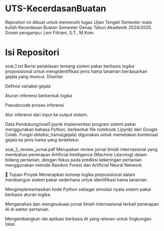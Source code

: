 # UTS-KecerdasanBuatan
Repositori ini dibuat untuk memenuhi tugas Ujian Tengah Semester mata kuliah Kecerdasan Buatan Semester Genap Tahun Akademik 2024/2025.
Dosen pengampu: Leni Fitriani, S.T., M.Kom.

# Isi Repositori
soal_1.txt
Berisi penjelasan tentang sistem pakar berbasis logika proposisional untuk mengidentifikasi jenis hama tanaman berdasarkan gejala yang muncul.
Disertai:

Definisi variabel gejala

Aturan inferensi berbentuk logika

Pseudocode proses inferensi

Alur inferensi dari input ke output sistem.

Data Pendukung/soal1.ipynb
Implementasi program sistem pakar menggunakan bahasa Python, berbentuk file notebook (.ipynb) dari Google Colab.
Fungsi deteksi_hama(gejala) digunakan untuk memetakan kombinasi gejala ke jenis hama yang terdeteksi.

soal_2_review_jurnal.pdf
Merupakan review jurnal ilmiah internasional yang membahas penerapan Artificial Intelligence (Machine Learning) dalam bidang pertanian, dengan fokus pada prediksi kekeringan pertanian menggunakan metode Random Forest dan Artificial Neural Network.

🎯 Tujuan Proyek
Menerapkan konsep logika proposisional dalam membangun sistem pakar sederhana untuk identifikasi hama tanaman.

Mengimplementasikan kode Python sebagai simulasi nyata sistem pakar berbasis aturan logika.

Menganalisis dan mengevaluasi jurnal ilmiah internasional terkait penerapan AI di sektor pertanian.

Mengembangkan ide aplikasi berbasis AI yang relevan untuk lingkungan lokal.
